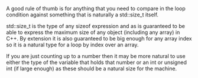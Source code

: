 A good rule of thumb is for anything that you need to compare in the loop condition against something that is naturally a std::size_t itself.

std::size_t is the type of any sizeof expression and as is guaranteed to be able to express the maximum size of any object (including any array) in C++. By extension it is also guaranteed to be big enough for any array index so it is a natural type for a loop by index over an array.

If you are just counting up to a number then it may be more natural to use either the type of the variable that holds that number or an int or unsigned int (if large enough) as these should be a natural size for the machine.

